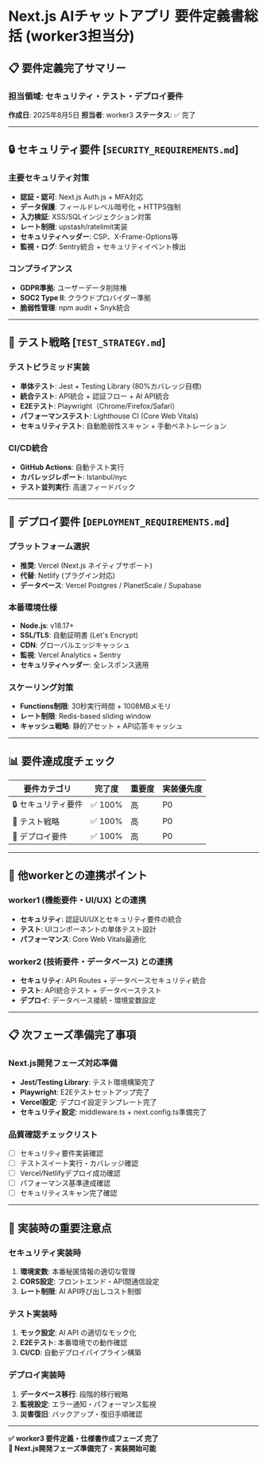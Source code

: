 # Next.js AIチャットアプリ 要件定義書総括 (worker3担当分)

## 📋 要件定義完了サマリー

### 担当領域: セキュリティ・テスト・デプロイ要件
**作成日**: 2025年8月5日
**担当者**: worker3
**ステータス**: ✅ 完了

---

## 🔒 セキュリティ要件 [`SECURITY_REQUIREMENTS.md`]

### 主要セキュリティ対策
- **認証・認可**: Next.js Auth.js + MFA対応
- **データ保護**: フィールドレベル暗号化 + HTTPS強制  
- **入力検証**: XSS/SQLインジェクション対策
- **レート制限**: upstash/ratelimit実装
- **セキュリティヘッダー**: CSP、X-Frame-Options等
- **監視・ログ**: Sentry統合 + セキュリティイベント検出

### コンプライアンス
- **GDPR準拠**: ユーザーデータ削除権
- **SOC2 Type II**: クラウドプロバイダー準拠
- **脆弱性管理**: npm audit + Snyk統合

---

## 🧪 テスト戦略 [`TEST_STRATEGY.md`]

### テストピラミッド実装
- **単体テスト**: Jest + Testing Library (80%カバレッジ目標)
- **統合テスト**: API統合 + 認証フロー + AI API統合
- **E2Eテスト**: Playwright（Chrome/Firefox/Safari）
- **パフォーマンステスト**: Lighthouse CI (Core Web Vitals)
- **セキュリティテスト**: 自動脆弱性スキャン + 手動ペネトレーション

### CI/CD統合
- **GitHub Actions**: 自動テスト実行
- **カバレッジレポート**: Istanbul/nyc
- **テスト並列実行**: 高速フィードバック

---

## 🚀 デプロイ要件 [`DEPLOYMENT_REQUIREMENTS.md`]

### プラットフォーム選択
- **推奨**: Vercel (Next.js ネイティブサポート)
- **代替**: Netlify (プラグイン対応)
- **データベース**: Vercel Postgres / PlanetScale / Supabase

### 本番環境仕様
- **Node.js**: v18.17+ 
- **SSL/TLS**: 自動証明書 (Let's Encrypt)
- **CDN**: グローバルエッジキャッシュ
- **監視**: Vercel Analytics + Sentry
- **セキュリティヘッダー**: 全レスポンス適用

### スケーリング対策
- **Functions制限**: 30秒実行時間 + 1008MBメモリ
- **レート制限**: Redis-based sliding window
- **キャッシュ戦略**: 静的アセット + API応答キャッシュ

---

## 📊 要件達成度チェック

| 要件カテゴリ | 完了度 | 重要度 | 実装優先度 |
|-------------|--------|--------|------------|
| 🔒 セキュリティ要件 | ✅ 100% | 高 | P0 |
| 🧪 テスト戦略 | ✅ 100% | 高 | P0 |
| 🚀 デプロイ要件 | ✅ 100% | 高 | P0 |

---

## 🔄 他workerとの連携ポイント

### worker1 (機能要件・UI/UX) との連携
- **セキュリティ**: 認証UI/UXとセキュリティ要件の統合
- **テスト**: UIコンポーネントの単体テスト設計
- **パフォーマンス**: Core Web Vitals最適化

### worker2 (技術要件・データベース) との連携  
- **セキュリティ**: API Routes + データベースセキュリティ統合
- **テスト**: API統合テスト + データベーステスト
- **デプロイ**: データベース接続・環境変数設定

---

## 📋 次フェーズ準備完了事項

### Next.js開発フェーズ対応準備
- **Jest/Testing Library**: テスト環境構築完了
- **Playwright**: E2Eテストセットアップ完了  
- **Vercel設定**: デプロイ設定テンプレート完了
- **セキュリティ設定**: middleware.ts + next.config.ts準備完了

### 品質確認チェックリスト
- [ ] セキュリティ要件実装確認
- [ ] テストスイート実行・カバレッジ確認
- [ ] Vercel/Netlifyデプロイ成功確認
- [ ] パフォーマンス基準達成確認
- [ ] セキュリティスキャン完了確認

---

## 📝 実装時の重要注意点

### セキュリティ実装時
1. **環境変数**: 本番秘匿情報の適切な管理
2. **CORS設定**: フロントエンド・API間通信設定
3. **レート制限**: AI API呼び出しコスト制御

### テスト実装時  
1. **モック設定**: AI API の適切なモック化
2. **E2Eテスト**: 本番環境での動作確認
3. **CI/CD**: 自動デプロイパイプライン構築

### デプロイ実装時
1. **データベース移行**: 段階的移行戦略
2. **監視設定**: エラー通知・パフォーマンス監視
3. **災害復旧**: バックアップ・復旧手順確認

---

**✅ worker3 要件定義・仕様書作成フェーズ 完了**  
**🔄 Next.js開発フェーズ準備完了 - 実装開始可能**